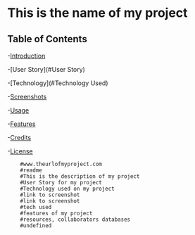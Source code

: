 # This is the name of my project

  ## Table of Contents

  -[Introduction](#Introduction)

  -[User Story](#User Story)
  
  -[Technology](#Technology Used)
  
  -[Screenshots](#Screenshots)
     
  -[Usage](#Usage)
  
  -[Features](#Features)
  
  -[Credits](#Credits)
  
  -[License](#License) 

  

        #www.theurlofmyproject.com
        #readme
        #This is the description of my project
        #User Story for my project
        #Technology used on my project
        #link to screenshot
        #link to screenshot
        #tech used
        #features of my project
        #resources, collaborators databases
        #undefined

      

      
